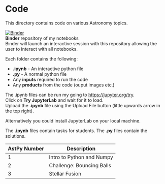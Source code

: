 # Code

This directory contains code on various Astronomy topics.

[![Binder](https://mybinder.org/badge_logo.svg)](https://mybinder.org/v2/gh/DimitriosAstro/Astronomy/master)  
**Binder** repository of my notebooks  
Binder will launch an interactive session with this repository allowing the user to interact with all notebooks.

Each folder contains the following:

* **.ipynb** - An interactive python file
* **.py** - A normal python file
* Any **inputs** required to run the code
* Any **products** from the code (ouput images etc.)

The .ipynb files can be run my going to https://jupyter.org/try.  
Click on **Try JupyterLab** and wait for it to load.  
Upload the **.ipynb** file using the Upload File button (little upwards arrow in the top right).

Alternatively you could install JupyterLab on your local machine.

The **.ipynb** files contain tasks for students. The **.py** files contain the solutions.

AstPy Number | Description
------------ | -------------
1 | Intro to Python and Numpy
2 | Challenge: Bouncing Balls
3 | Stellar Fusion
